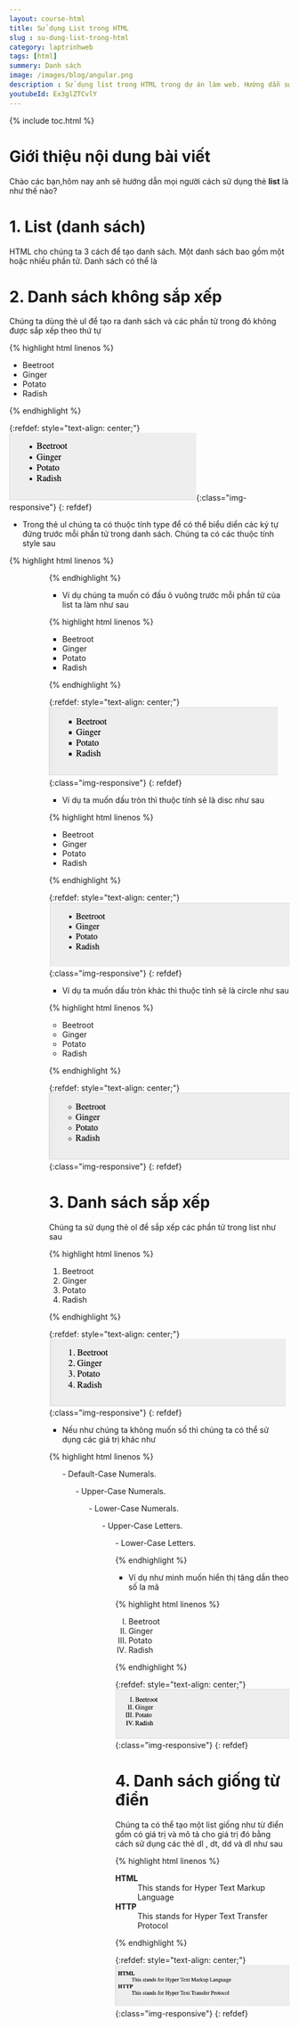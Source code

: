 ```yaml
---
layout: course-html
title: Sử dụng List trong HTML  
slug : su-dung-list-trong-html
category: laptrinhweb
tags: [html]
summery: Danh sách   
image: /images/blog/angular.png
description : Sử dụng list trong HTML trong dự án làm web. Hướng dẫn sử dụng list trong HTML vào dự án web. 
youtubeId: Ex3glZTCvlY
---
```


{% include toc.html %}

# **Giới thiệu nội dung bài viết**

Chào các bạn,hôm nay anh sẽ hướng dẫn mọi người cách sử dụng thẻ <b>list</b> là như thế nào?

# **1. List (danh sách)**

HTML cho chúng ta 3 cách để tạo danh sách. Một danh sách bao gồm một hoặc nhiều phần tử. Danh sách có thể là

# **2. Danh sách không sắp xếp**

Chúng ta dùng thẻ ul để tạo ra danh sách và các phần tử trong đó không được sắp xếp theo thứ tự

{% highlight html linenos %}

<!DOCTYPE html>
<html>

   <head>
      <title>HTML Unordered List</title>
   </head>
   
   <body>
      <ul>
         <li>Beetroot</li>
         <li>Ginger</li>
         <li>Potato</li>
         <li>Radish</li>
      </ul>
   </body>
   
</html>

{% endhighlight %} 

{:refdef: style="text-align: center;"}
![list1](/images/post/html/list1.png){:class="img-responsive"}
{: refdef}

- Trong thẻ ul chúng ta có thuộc tính type để có thể biểu diển các ký tự đứng trước mỗi phần tử trong danh sách. Chúng ta có các thuộc tính style sau

{% highlight html linenos %}

<ul type = "square">
<ul type = "disc">
<ul type = "circle">

{% endhighlight %} 

- Ví dụ chúng ta muốn có đấu ô vuông trước mỗi phần tử của list ta làm như sau


{% highlight html linenos %}
<!DOCTYPE html>
<html>

   <head>
      <title>HTML Unordered List</title>
   </head>

   <body>
      <ul type = "square">
         <li>Beetroot</li>
         <li>Ginger</li>
         <li>Potato</li>
         <li>Radish</li>
      </ul>
   </body>

</html>

{% endhighlight %} 

{:refdef: style="text-align: center;"}
![list2](/images/post/html/list2.png){:class="img-responsive"}
{: refdef}

- Ví dụ ta muốn dấu tròn thì thuộc tính sẽ là disc như sau

{% highlight html linenos %}

<!DOCTYPE html>
<html>

   <head>
      <title>HTML Unordered List</title>
   </head>
   
   <body>
      <ul type = "disc">
         <li>Beetroot</li>
         <li>Ginger</li>
         <li>Potato</li>
         <li>Radish</li>
      </ul>
   </body>

</html>

{% endhighlight %} 

{:refdef: style="text-align: center;"}
![list3](/images/post/html/list3.png){:class="img-responsive"}
{: refdef}

- Ví dụ ta muốn dấu tròn khác thì thuộc tính sẽ là circle như sau

{% highlight html linenos %}

<!DOCTYPE html>
<html>

   <head>
      <title>HTML Unordered List</title>
   </head>

   <body>
      <ul type = "circle">
         <li>Beetroot</li>
         <li>Ginger</li>
         <li>Potato</li>
         <li>Radish</li>
      </ul>
   </body>
   
</html>

{% endhighlight %} 

{:refdef: style="text-align: center;"}
![list4](/images/post/html/list4.png){:class="img-responsive"}
{: refdef}

# **3. Danh sách sắp xếp**

Chúng ta sử dụng thẻ ol để sắp xếp các phần tử trong list như sau


{% highlight html linenos %}

<!DOCTYPE html>
<html>

   <head>
      <title>HTML Ordered List</title>
   </head>

   <body>
      <ol>
         <li>Beetroot</li>
         <li>Ginger</li>
         <li>Potato</li>
         <li>Radish</li>
      </ol>
   </body>

</html>

{% endhighlight %} 

{:refdef: style="text-align: center;"}
![list5](/images/post/html/list5.png){:class="img-responsive"}
{: refdef}

- Nếu như chúng ta không muốn số thì chúng ta có thể sử dụng các giá trị khác như

{% highlight html linenos %}

<ol type = "1"> - Default-Case Numerals.
<ol type = "I"> - Upper-Case Numerals.
<ol type = "i"> - Lower-Case Numerals.
<ol type = "A"> - Upper-Case Letters.
<ol type = "a"> - Lower-Case Letters.

{% endhighlight %} 

- Ví dụ như mình muốn hiển thị tăng dần theo số la mã

{% highlight html linenos %}

<!DOCTYPE html>
<html>

   <head>
      <title>HTML Ordered List</title>
   </head>
   
   <body>
      <ol type = "I">
         <li>Beetroot</li>
         <li>Ginger</li>
         <li>Potato</li>
         <li>Radish</li>
      </ol>
   </body>
   
</html>

{% endhighlight %} 

{:refdef: style="text-align: center;"}
![list6](/images/post/html/list6.png){:class="img-responsive"}
{: refdef}


# **4. Danh sách giống từ điển**

Chúng ta có thể tạo một list giống như từ điển gồm có giá trị và mô tả cho giá trị đó bằng cách sử dụng các thẻ dl , dt, dd và dl như sau

{% highlight html linenos %}

<!DOCTYPE html>
<html>

   <head>
      <title>HTML Definition List</title>
   </head>
   
   <body>
      <dl>
         <dt><b>HTML</b></dt>
         <dd>This stands for Hyper Text Markup Language</dd>
         <dt><b>HTTP</b></dt>
         <dd>This stands for Hyper Text Transfer Protocol</dd>
      </dl>
   </body>
   
</html>

{% endhighlight %} 

{:refdef: style="text-align: center;"}
![list7](/images/post/html/list7.png){:class="img-responsive"}
{: refdef}


















